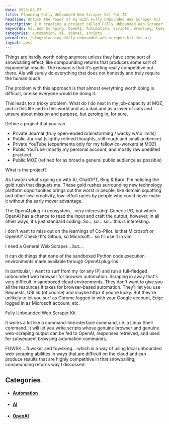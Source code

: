 ```yaml
---
date: 2023-03-27
title: Planning Fully Unbounded Web Scraper Kit For AI
headline: Unlock the Power of AI with Fully Unbounded Web Scraper Kit (FUWSK)!
description: I'm creating a project called Fully Unbounded Web Scraper Kit (FUWSK) to help me stay competitive and produce results with a compounding effect. FUWSK will be like a command-line interface command that uses genuine browser and web-scraping output to feed OpenAI and automate subsequent browsing commands. Join me on this journey to discover how FUWSK can help me stay ahead in this rapidly changing world.
keywords: AI, Web Scraping, OpenAI, Automation, Scripts, Browsing, Compounding Effect, Command-Line Interface, FUWSK
categories: automation, ai, openai, scripts
permalink: /blog/planning-fully-unbounded-web-scraper-kit-for-ai/
layout: post
---
```



Things are hardly worth doing anymore unless they have some sort of snowballing
effect, like compounding returns that produces some sort of exponential
results. The reason is that it's getting really competitive out there. AIs will
surely do everything that does not honestly and truly require the human touch.

The problem with this approach is that almost everything worth doing is
difficult, or else everyone would be doing it.

This leads to a tricky problem. What do I do next in my job-capacity at MOZ,
and in this life and in this world and as a dad and as a lover of cats and
unsure about mission and purpose, but zeroing in, for sure.

Define a project that you can

- Private Journal (truly open-ended brainstorming / wacky w/no limits)
- Public Journal (slightly refined thoughts, still rough and small audience)
- Private YouTube (experiments only for my fellow co-workers at MOZ)
- Public YouTube (mostly my personal account, and mostly raw unedited practice)
- Public MOZ (refined for as broad a general public audience as possible)

What is the project?

As I watch what's going on with AI, ChatGPT, Bing & Bard, I'm noticing the
gold rush that disgusts me. These gold rushes surrounding new technology
platform opportunities brings out the worst in people, like domain squatting
and other low-creativity, low-effort races by people who could never make it
without the early mover advantage.

The OpenAI plug-in ecosystem... very interesting! Generic I/O, but which OpenAI
has a chance to read the input and craft the output, however, in all other
ways, it's just standard coding. So... so... so... this is interesting.

I don't want to miss out on the learnings of Co-Pilot. Is that Microsoft or
OpenAI? Check! It's Github, so Microsoft... so I'll use it in vim.

I need a General Web Scraper... but...

It can do things that none of the sandboxed Python code execution environments
made available through OpenAI plug-ins.

In particular, I want to surf from my (or any IP) and run a full-fledged
unbounded web browser for browser automation. Scraping in away that's very
difficult in sandboxed cloud environments. They don't want to give you all the
resources it takes for browser-based automation. They'll let you use Requests,
URLlib (of course) and maybe httpx if you're lucky. But they're unlikely to let
you surf as Chrome logged in with your Google account, Edge logged in as
Microsoft account, etc.

Fully Unbounded Web Scraper Kit

It works a lot like a command-line interface command, i.e. a Linux Shell
command. It will let you write scripts whose genuine browser and genuine
web-scraping output can be fed to OpenAI, responses retreived, and used for
subsequent browsing automation commands.

FUWSK... fuwsker and fuwsking... which is a way of using local unbounded web
scraping abilities in ways that are difficult on the cloud and can produce
results that are highly competitive in that snowballing, compounding returns
way I discussed.



## Categories

<ul>
<li><h4><a href='/automation/'>Automation</a></h4></li>
<li><h4><a href='/ai/'>AI</a></h4></li>
<li><h4><a href='/openai/'>OpenAI</a></h4></li></ul>